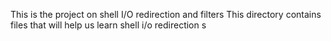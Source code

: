 This is the project on shell I/O redirection and filters
This directory contains files that will help us learn shell i/o redirection
s